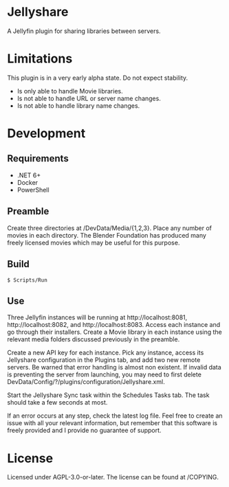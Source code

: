 # Jellyshare

A Jellyfin plugin for sharing libraries between servers.

# Limitations

This plugin is in a very early alpha state. Do not expect stability.

- Is only able to handle Movie libraries.
- Is not able to handle URL or server name changes.
- Is not able to handle library name changes.

# Development

## Requirements

- .NET 6+
- Docker
- PowerShell

## Preamble

Create three directories at /DevData/Media/{1,2,3}. Place any number of movies
in each directory. The Blender Foundation has produced many freely licensed
movies which may be useful for this purpose.

## Build

    $ Scripts/Run

## Use

Three Jellyfin instances will be running at http://localhost:8081,
http://localhost:8082, and http://localhost:8083. Access each instance and go
through their installers. Create a Movie library in each instance using the
relevant media folders discussed previously in the preamble.

Create a new API key for each instance. Pick any instance, access its Jellyshare
configuration in the Plugins tab, and add two new remote servers. Be warned that
error handling is almost non existent. If invalid data is preventing the server
from launching, you may need to first delete
DevData/Config/?/plugins/configuration/Jellyshare.xml.

Start the Jellyshare Sync task within the Schedules Tasks tab. The task should
take a few seconds at most.

If an error occurs at any step, check the latest log file. Feel free to create
an issue with all your relevant information, but remember that this software is
freely provided and I provide no guarantee of support.

# License

Licensed under AGPL-3.0-or-later. The license can be found at /COPYING.
